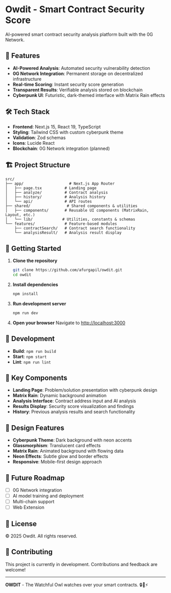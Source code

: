 # Owdit - Smart Contract Security Score

AI-powered smart contract security analysis platform built with the 0G Network.

## 🚀 Features

- **AI-Powered Analysis**: Automated security vulnerability detection
- **0G Network Integration**: Permanent storage on decentralized infrastructure
- **Real-time Scoring**: Instant security score generation
- **Transparent Results**: Verifiable analysis stored on blockchain
- **Cyberpunk UI**: Futuristic, dark-themed interface with Matrix Rain effects

## 🛠️ Tech Stack

- **Frontend**: Next.js 15, React 19, TypeScript
- **Styling**: Tailwind CSS with custom cyberpunk theme
- **Validation**: Zod schemas
- **Icons**: Lucide React
- **Blockchain**: 0G Network integration (planned)

## 🏗️ Project Structure

```
src/
├── app/                    # Next.js App Router
│   ├── page.tsx          # Landing page
│   ├── analyze/          # Contract analysis
│   ├── history/          # Analysis history
│   └── api/              # API routes
├── shared/                # Shared components & utilities
│   ├── components/       # Reusable UI components (MatrixRain, Layout, etc.)
│   └── lib/             # Utilities, constants & schemas
└── features/             # Feature-based modules
    ├── contractSearch/   # Contract search functionality
    └── analysisResult/   # Analysis result display
```

## 🚀 Getting Started

1. **Clone the repository**

   ```bash
   git clone https://github.com/afurgapil/owdit.git
   cd owdit
   ```

2. **Install dependencies**

   ```bash
   npm install
   ```

3. **Run development server**

   ```bash
   npm run dev
   ```

4. **Open your browser**
   Navigate to [http://localhost:3000](http://localhost:3000)

## 🔧 Development

- **Build**: `npm run build`
- **Start**: `npm start`
- **Lint**: `npm run lint`

## 🌟 Key Components

- **Landing Page**: Problem/solution presentation with cyberpunk design
- **Matrix Rain**: Dynamic background animation
- **Analysis Interface**: Contract address input and AI analysis
- **Results Display**: Security score visualization and findings
- **History**: Previous analysis results and search functionality

## 🎨 Design Features

- **Cyberpunk Theme**: Dark background with neon accents
- **Glassmorphism**: Translucent card effects
- **Matrix Rain**: Animated background with flowing data
- **Neon Effects**: Subtle glow and border effects
- **Responsive**: Mobile-first design approach

## 🔮 Future Roadmap

- [ ] 0G Network integration
- [ ] AI model training and deployment
- [ ] Multi-chain support
- [ ] Web Extension

## 📄 License

© 2025 Owdit. All rights reserved.

## 🤝 Contributing

This project is currently in development. Contributions and feedback are welcome!

---

**OWDIT** - The Watchful Owl watches over your smart contracts. 🔒🦉⚡
